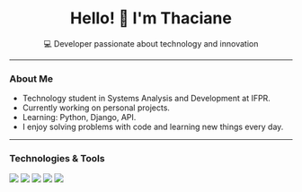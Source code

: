 <h1 align="center">Hello! 👋 I'm Thaciane</h1>
<p align="center">💻 Developer passionate about technology and innovation</p>

---

### About Me

-  Technology student in Systems Analysis and Development at IFPR.  
-  Currently working on personal projects.  
-  Learning: Python, Django, API.  
-  I enjoy solving problems with code and learning new things every day.

---

### Technologies & Tools

<img src="https://skillicons.dev/icons?i=html,css,java,js,ts,php,python,c,cs" />

<img src="https://skillicons.dev/icons?i=angular,react" />

<img src="https://skillicons.dev/icons?i=nodejs,spring,dotnet,django,express" />

<img src="https://skillicons.dev/icons?i=mysql,sqlite" />

<img src="https://skillicons.dev/icons?i=visualstudio,vscode,github,docker,netlify" />

</p>



